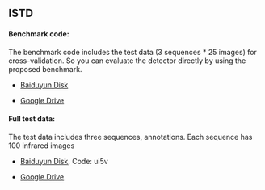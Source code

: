 ## ISTD

#### Benchmark code:

The benchmark code includes the test data (3 sequences * 25 images) for cross-validation. So you can evaluate the detector directly by using the proposed benchmark.
- [Baiduyun Disk](url)  

- [Google Drive](url)

#### Full test data:

The test data includes three sequences, annotations. Each sequence has 100 infrared images
- [Baiduyun Disk](https://pan.baidu.com/s/1TEmbVKuMD_0GYNtTgnbgaA), Code: ui5v

- [Google Drive](https://drive.google.com/file/d/1kDptlq5-8aHLezz5srElFp--CInUGVpw/view?usp=sharing)
